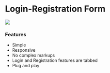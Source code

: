 # Login-Registration Form
<img src="https://img.shields.io/badge/-Bootstrap-563D7C?style=flat&logo=bootstrap&logoColor=white">

### Features
* Simple
* Responsive
* No complex markups
* Login and Registration features are tabbed
* Plug and play